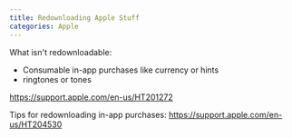 ```yaml
---
title: Redownloading Apple Stuff
categories: Apple
---
```

What isn't redownloadable:

* Consumable in-app purchases like currency or hints
* ringtones or tones

https://support.apple.com/en-us/HT201272

Tips for redownloading in-app purchases: https://support.apple.com/en-us/HT204530

